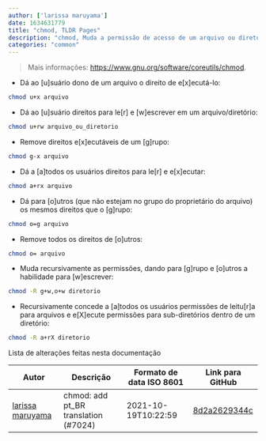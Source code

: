```yaml
---
author: ['larissa maruyama']
date: 1634631779
title: "chmod, TLDR Pages"
description: "chmod, Muda a permissão de acesso de um arquivo ou diretório."
categories: "common"
---
```

> Mais informações: <https://www.gnu.org/software/coreutils/chmod>.

- Dá ao [u]suário dono de um arquivo o direito de e[x]ecutá-lo:

```bash
chmod u+x arquivo
```

- Dá ao [u]suário direitos para le[r] e [w]escrever em um arquivo/diretório:

```bash
chmod u+rw arquivo_ou_diretorio
```

- Remove direitos e[x]ecutáveis de um [g]rupo:

```bash
chmod g-x arquivo
```

- Dá a [a]todos os usuários direitos para le[r] e e[x]ecutar:

```bash
chmod a+rx arquivo
```

- Dá para [o]utros (que não estejam no grupo do proprietário do arquivo) os mesmos direitos que o [g]rupo:

```bash
chmod o=g arquivo
```

- Remove todos os direitos de [o]utros:

```bash
chmod o= arquivo
```

- Muda recursivamente as permissões, dando para [g]rupo e [o]utros a habilidade para [w]escrever:

```bash
chmod -R g+w,o+w diretorio
```

- Recursivamente concede a [a]todos os usuários permissões de leitu[r]a para arquivos e e[X]ecute permissões para sub-diretórios dentro de um diretório:

```bash
chmod -R a+rX diretorio
```
Lista de alterações feitas nesta documentação


Autor | Descrição | Formato de data ISO 8601 | Link para GitHub
------|-----|-----|-----
[larissa maruyama](mailto:54145084+snorlara@users.noreply.github.com) | chmod: add pt_BR translation (#7024) | 2021-10-19T10:22:59 | [8d2a2629344c](https://github.com/tldr-pages/tldr/commit/8d2a2629344cffcee2c2c9509e2f131b8af4ca44)

